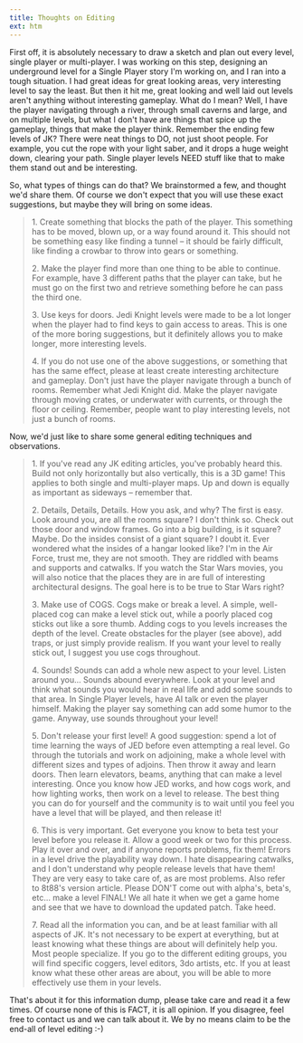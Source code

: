 ```yaml
---
title: Thoughts on Editing
ext: htm
---
```



First off, it is absolutely necessary to draw a sketch and plan out
every level, single player or multi-player. I was working on this step,
designing an underground level for a Single Player story I'm working on,
and I ran into a tough situation. I had great ideas for great looking
areas, very interesting level to say the least. But then it hit me,
great looking and well laid out levels aren't anything without
interesting gameplay. What do I mean? Well, I have the player navigating
through a river, through small caverns and large, and on multiple
levels, but what I don't have are things that spice up the gameplay,
things that make the player think. Remember the ending few levels of JK?
There were neat things to DO, not just shoot people. For example, you
cut the rope with your light saber, and it drops a huge weight down,
clearing your path. Single player levels NEED stuff like that to make
them stand out and be interesting.  
  
So, what types of things can do that? We brainstormed a few, and thought
we'd share them. Of course we don't expect that you will use these exact
suggestions, but maybe they will bring on some ideas.

> 1\. Create something that blocks the path of the player. This
> something has to be moved, blown up, or a way found around it. This
> should not be something easy like finding a tunnel – it should be
> fairly difficult, like finding a crowbar to throw into gears or
> something.  
>   
> 2\. Make the player find more than one thing to be able to continue.
> For example, have 3 different paths that the player can take, but he
> must go on the first two and retrieve something before he can pass the
> third one.  
>   
> 3\. Use keys for doors. Jedi Knight levels were made to be a lot
> longer when the player had to find keys to gain access to areas. This
> is one of the more boring suggestions, but it definitely allows you to
> make longer, more interesting levels.  
>   
> 4\. If you do not use one of the above suggestions, or something that
> has the same effect, please at least create interesting architecture
> and gameplay. Don't just have the player navigate through a bunch of
> rooms. Remember what Jedi Knight did. Make the player navigate through
> moving crates, or underwater with currents, or through the floor or
> ceiling. Remember, people want to play interesting levels, not just a
> bunch of rooms.

Now, we'd just like to share some general editing techniques and
observations.

> 1\. If you've read any JK editing articles, you've probably heard
> this. Build not only horizontally but also vertically, this is a 3D
> game\! This applies to both single and multi-player maps. Up and down
> is equally as important as sideways – remember that.  
>   
> 2\. Details, Details, Details. How you ask, and why? The first is
> easy. Look around you, are all the rooms square? I don't think so.
> Check out those door and window frames. Go into a big building, is it
> square? Maybe. Do the insides consist of a giant square? I doubt it.
> Ever wondered what the insides of a hangar looked like? I'm in the Air
> Force, trust me, they are not smooth. They are riddled with beams and
> supports and catwalks. If you watch the Star Wars movies, you will
> also notice that the places they are in are full of interesting
> architectural designs. The goal here is to be true to Star Wars
> right?  
>   
> 3\. Make use of COGS. Cogs make or break a level. A simple,
> well-placed cog can make a level stick out, while a poorly placed cog
> sticks out like a sore thumb. Adding cogs to you levels increases the
> depth of the level. Create obstacles for the player (see above), add
> traps, or just simply provide realism. If you want your level to
> really stick out, I suggest you use cogs throughout.  
>   
> 4\. Sounds\! Sounds can add a whole new aspect to your level. Listen
> around you... Sounds abound everywhere. Look at your level and think
> what sounds you would hear in real life and add some sounds to that
> area. In Single Player levels, have AI talk or even the player
> himself. Making the player say something can add some humor to the
> game. Anyway, use sounds throughout your level\!  
>   
> 5\. Don't release your first level\! A good suggestion: spend a lot of
> time learning the ways of JED before even attempting a real level. Go
> through the tutorials and work on adjoining, make a whole level with
> different sizes and types of adjoins. Then throw it away and learn
> doors. Then learn elevators, beams, anything that can make a level
> interesting. Once you know how JED works, and how cogs work, and how
> lighting works, then work on a level to release. The best thing you
> can do for yourself and the community is to wait until you feel you
> have a level that will be played, and then release it\!  
>   
> 6\. This is very important. Get everyone you know to beta test your
> level before you release it. Allow a good week or two for this
> process. Play it over and over, and if anyone reports problems, fix
> them\! Errors in a level drive the playability way down. I hate
> disappearing catwalks, and I don't understand why people release
> levels that have them\! They are very easy to take care of, as are
> most problems. Also refer to 8t88's version article. Please DON'T come
> out with alpha's, beta's, etc… make a level FINAL\! We all hate it
> when we get a game home and see that we have to download the updated
> patch. Take heed.  
>   
> 7\. Read all the information you can, and be at least familiar with
> all aspects of JK. It's not necessary to be expert at everything, but
> at least knowing what these things are about will definitely help you.
> Most people specialize. If you go to the different editing groups, you
> will find specific coggers, level editors, 3do artists, etc. If you at
> least know what these other areas are about, you will be able to more
> effectively use them in your levels.

That's about it for this information dump, please take care and read it
a few times. Of course none of this is FACT, it is all opinion. If you
disagree, feel free to contact us and we can talk about it. We by no
means claim to be the end-all of level editing :-)  

